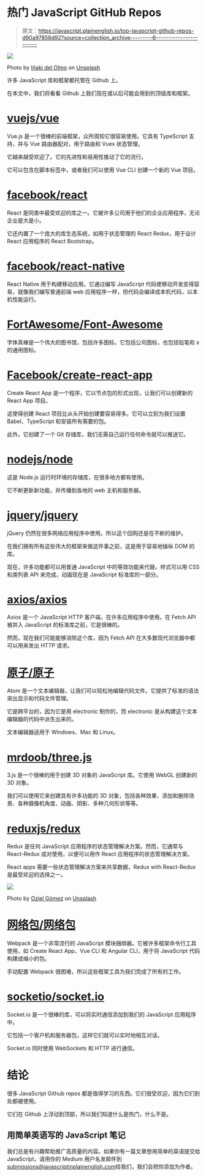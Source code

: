 # 热门 JavaScript GitHub Repos

> 原文：<https://javascript.plainenglish.io/top-javascript-github-repos-d90a97858d92?source=collection_archive---------6----------------------->

![](img/fca0170b601ec3ef5cff6e241ce24536.png)

Photo by [Iñaki del Olmo](https://unsplash.com/@inakihxz?utm_source=medium&utm_medium=referral) on [Unsplash](https://unsplash.com?utm_source=medium&utm_medium=referral)

许多 JavaScript 库和框架都托管在 Github 上。

在本文中，我们将看看 Github 上我们现在或以后可能会用到的顶级库和框架。

# [vuejs/vue](https://github.com/vuejs/vue)

Vue.js 是一个很棒的前端框架，众所周知它很容易使用。它具有 TypeScript 支持，并与 Vue 路由器配对，用于路由和 Vuex 状态管理。

它越来越受欢迎了。它的先进性和易用性推动了它的流行。

它可以包含在脚本标签中，或者我们可以使用 Vue CLI 创建一个新的 Vue 项目。

# [facebook/react](https://github.com/facebook/react)

React 是同类中最受欢迎的库之一。它被许多公司用于他们的企业应用程序，无论企业是大是小。

它还内置了一个庞大的库生态系统，如用于状态管理的 React Redux，用于设计 React 应用程序的 React Bootstrap。

# [facebook/react-native](https://github.com/facebook/react-native)

React Native 用于构建移动应用。它通过编写 JavaScript 代码使移动开发变得容易，就像我们编写普通前端 web 应用程序一样，但代码会编译成本机代码，以本机性能运行。

# [FortAwesome/Font-Awesome](https://github.com/FortAwesome/Font-Awesome)

字体真棒是一个伟大的图书馆，包括许多图标。它包括公司图标，也包括铅笔和 x 的通用图标。

# [Facebook/create-react-app](https://github.com/facebook/create-react-app)

Create React App 是一个程序，它以节点包的形式出现，让我们可以创建新的 React App 项目。

这使得创建 React 项目比从头开始创建要容易得多。它可以立刻为我们设置 Babel、TypeScript 和安装所有需要的包。

此外，它创建了一个 Git 存储库，我们无需自己运行任何命令就可以推送它。

# [nodejs/node](https://github.com/nodejs/node)

这是 Node.js 运行时环境的存储库，在很多地方都有使用。

它不断更新新功能，并传播到各地的 web 主机和服务器。

# [jquery/jquery](https://github.com/jquery/jquery)

jQuery 仍然在很多网络应用程序中使用。所以这个回购还是在不断的维护。

在我们拥有所有这些伟大的框架来做这件事之前，这是用于容易地操纵 DOM 的库。

现在，许多功能都可以用普通 JavaScript 中的等效功能来代替。样式可以用 CSS 和类列表 API 来完成，动画现在是 JavaScript 标准库的一部分。

# [axios/axios](https://github.com/axios/axios)

Axios 是一个 JavaScript HTTP 客户端，在许多应用程序中使用。在 Fetch API 被并入 JavaScript 的标准库之前，它是很棒的。

然而，现在我们可能能够消除这个库，因为 Fetch API 在大多数现代浏览器中都可以用来发出 HTTP 请求。

# [原子/原子](https://github.com/atom/atom)

Atom 是一个文本编辑器，让我们可以轻松地编辑代码文件。它提供了标准的语法突出显示和代码文件管理。

它是跨平台的，因为它是用 electronic 制作的，而 electronic 是从构建这个文本编辑器的代码中派生出来的。

文本编辑器适用于 Windows、Mac 和 Linux。

# [mrdoob/three.js](https://github.com/mrdoob/three.js)

3.js 是一个很棒的用于创建 3D 对象的 JavaScript 库。它使用 WebGL 创建新的 3D 对象。

我们可以使用它来创建具有许多功能的 3D 对象，包括各种效果、添加和删除场景、各种摄像机角度、动画、阴影、多种几何形状等等。

# [reduxjs/redux](https://github.com/reduxjs/redux)

Redux 是任何 JavaScript 应用程序的状态管理解决方案。然而，它通常与 React-Redux 成对使用，以便可以用作 React 应用程序的状态管理解决方案。

React apps 需要一些状态管理解决方案来共享数据，Redux with React-Redux 是最受欢迎的选择之一。

![](img/37bb20a8d63b0bc1fe4acffe2575d3c1.png)

Photo by [Oziel Gómez](https://unsplash.com/@ozgomz?utm_source=medium&utm_medium=referral) on [Unsplash](https://unsplash.com?utm_source=medium&utm_medium=referral)

# [网络包/网络包](https://github.com/webpack/webpack)

Webpack 是一个非常流行的 JavaScript 模块捆绑器。它被许多框架命令行工具使用，如 Create React App、Vue CLI 和 Angular CLI，用于将 JavaScript 代码构建成缩小的包。

手动配置 Webpack 很困难，所以这些框架工具为我们完成了所有的工作。

# [socketio/socket.io](https://github.com/socketio/socket.io)

Socket.io 是一个很棒的库，可以将实时通信添加到我们的 JavaScript 应用程序中。

它包括一个客户机和服务器包，这样它们就可以实时地相互对话。

Socket.io 同时使用 WebSockets 和 HTTP 进行通信。

# 结论

很多 JavaScript Github repos 都是值得学习的东西。它们很受欢迎，因为它们到处都被使用。

它们在 Github 上浮动到顶部，所以我们知道什么是热门，什么不是。

## **用简单英语写的 JavaScript 笔记**

我们总是有兴趣帮助推广高质量的内容。如果你有一篇文章想用简单的英语提交给 JavaScript，请用你的 Medium 用户名发邮件到[submissions@javascriptinplainenglish.com](mailto:submissions@javascriptinplainenglish.com)给我们，我们会把你添加为作者。